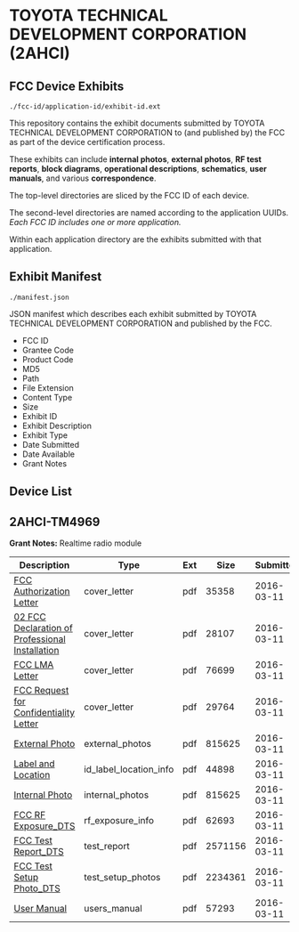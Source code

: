 # TOYOTA TECHNICAL DEVELOPMENT CORPORATION (2AHCI)
## FCC Device Exhibits

```
./fcc-id/application-id/exhibit-id.ext
```

This repository contains the exhibit documents submitted by TOYOTA TECHNICAL DEVELOPMENT CORPORATION to (and published by) the FCC as part of the device certification process.

These exhibits can include **internal photos**, **external photos**, **RF test reports**, **block diagrams**, **operational descriptions**, **schematics**, **user manuals**, and various **correspondence**.

The top-level directories are sliced by the FCC ID of each device.

The second-level directories are named according to the application UUIDs. *Each FCC ID includes one or more application.*

Within each application directory are the exhibits submitted with that application. 

## Exhibit Manifest

```
./manifest.json
```

JSON manifest which describes each exhibit submitted by TOYOTA TECHNICAL DEVELOPMENT CORPORATION and published by the FCC.

- FCC ID
- Grantee Code
- Product Code
- MD5
- Path
- File Extension
- Content Type
- Size
- Exhibit ID
- Exhibit Description
- Exhibit Type
- Date Submitted
- Date Available
- Grant Notes

## Device List
## 2AHCI-TM4969
**Grant Notes:** Realtime radio module

| Description | Type | Ext | Size | Submitted | Available |
| ----------- | ---- | --- | ---- | --------- | --------- |
| [FCC Authorization Letter](2AHCI-TM4969/909bcd23fa758c0af5dd0d54e98e7459/2926394.pdf) | cover_letter | pdf | 35358 | 2016-03-11 | 2016-03-11 |
| [02 FCC Declaration of Professional Installation](2AHCI-TM4969/909bcd23fa758c0af5dd0d54e98e7459/2926395.pdf) | cover_letter | pdf | 28107 | 2016-03-11 | 2016-03-11 |
| [FCC LMA Letter](2AHCI-TM4969/909bcd23fa758c0af5dd0d54e98e7459/2926396.pdf) | cover_letter | pdf | 76699 | 2016-03-11 | 2016-03-11 |
| [FCC Request for Confidentiality Letter](2AHCI-TM4969/909bcd23fa758c0af5dd0d54e98e7459/2926397.pdf) | cover_letter | pdf | 29764 | 2016-03-11 | 2016-03-11 |
| [External Photo](2AHCI-TM4969/909bcd23fa758c0af5dd0d54e98e7459/2926401.pdf) | external_photos | pdf | 815625 | 2016-03-11 | 2016-03-11 |
| [Label and Location](2AHCI-TM4969/909bcd23fa758c0af5dd0d54e98e7459/2926404.pdf) | id_label_location_info | pdf | 44898 | 2016-03-11 | 2016-03-11 |
| [Internal Photo](2AHCI-TM4969/909bcd23fa758c0af5dd0d54e98e7459/2926401.pdf) | internal_photos | pdf | 815625 | 2016-03-11 | 2016-03-11 |
| [FCC RF Exposure_DTS](2AHCI-TM4969/909bcd23fa758c0af5dd0d54e98e7459/2926398.pdf) | rf_exposure_info | pdf | 62693 | 2016-03-11 | 2016-03-11 |
| [FCC Test Report_DTS](2AHCI-TM4969/909bcd23fa758c0af5dd0d54e98e7459/2926399.pdf) | test_report | pdf | 2571156 | 2016-03-11 | 2016-03-11 |
| [FCC Test Setup Photo_DTS](2AHCI-TM4969/909bcd23fa758c0af5dd0d54e98e7459/2926400.pdf) | test_setup_photos | pdf | 2234361 | 2016-03-11 | 2016-03-11 |
| [User Manual](2AHCI-TM4969/909bcd23fa758c0af5dd0d54e98e7459/2926403.pdf) | users_manual | pdf | 57293 | 2016-03-11 | 2016-03-11 |
